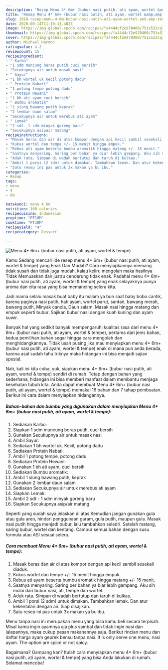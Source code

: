 ```yaml
---
description: "Resep Menu 4* 6m+ (bubur nasi putih, ati ayam, wortel &amp;amp; tempe) | Cara Membuat Menu 4* 6m+ (bubur nasi putih, ati ayam, wortel &amp;amp; tempe) Yang Menggugah Selera"
title: "Resep Menu 4* 6m+ (bubur nasi putih, ati ayam, wortel &amp;amp; tempe) | Cara Membuat Menu 4* 6m+ (bubur nasi putih, ati ayam, wortel &amp;amp; tempe) Yang Menggugah Selera"
slug: 1018-resep-menu-4-6m-bubur-nasi-putih-ati-ayam-wortel-and-amp-tempe-cara-membuat-menu-4-6m-bubur-nasi-putih-ati-ayam-wortel-and-amp-tempe-yang-menggugah-selera
date: 2020-09-14T11:10:13.402Z
image: https://img-global.cpcdn.com/recipes/fa4444cf2e970400/751x532cq70/menu-4-6m-bubur-nasi-putih-ati-ayam-wortel-tempe-foto-resep-utama.jpg
thumbnail: https://img-global.cpcdn.com/recipes/fa4444cf2e970400/751x532cq70/menu-4-6m-bubur-nasi-putih-ati-ayam-wortel-tempe-foto-resep-utama.jpg
cover: https://img-global.cpcdn.com/recipes/fa4444cf2e970400/751x532cq70/menu-4-6m-bubur-nasi-putih-ati-ayam-wortel-tempe-foto-resep-utama.jpg
author: Michael Harmon
ratingvalue: 4.2
reviewcount: 15
recipeingredient:
- " Karbo"
- "1 sdm muncung beras putih cuci bersih"
- "Secukupnya air untuk masak nasi"
- " Sayur"
- "1 bh wortel uk Kecil potong dadu"
- " Protein Nabati"
- "1 potong tempe potong dadu"
- " Protein Hewani"
- "1 bh ati ayam cuci bersih"
- " Bumbu aromatik"
- "1 siung bawang putih keprak"
- "2 lembar daun salam"
- "Secukupnya air untuk merebus ati ayam"
- " Lemak"
- "2 sdt  1 sdm minyak goreng baru"
- "Secukupnya asipair matang"
recipeinstructions:
- "Masak beras dan air di atas kompor dengan api kecil sambil sesekali diaduk."
- "Kukus wortel dan tempe +/- 15 menit hingga empuk."
- "Rebus ati ayam beserta bumbu aromatik hingga matang +/- 15 menit."
- "Saatnya menyaring. Saring per bahan ya biar lebih gampang. Aku sih mulai dari bubur nasi, ati, tempe dan wortel."
- "Aduk rata. Simpan di wadah bertutup dan taruh di kulkas."
- "Ambil 1 porsi (2 sdm) untuk dimakan. Tambahkan lemak. Dan atur kekentalan dengan air. Siap disajikan."
- "Satu resep ini pas untuk 3x makan ya bu ibu."
categories:
- Resep
tags:
- menu
- 4
- 6m

katakunci: menu 4 6m 
nutrition: 160 calories
recipecuisine: Indonesian
preptime: "PT10M"
cooktime: "PT30M"
recipeyield: "4"
recipecategory: Dessert

---
```



![Menu 4* 6m+ (bubur nasi putih, ati ayam, wortel &amp; tempe)](https://img-global.cpcdn.com/recipes/fa4444cf2e970400/751x532cq70/menu-4-6m-bubur-nasi-putih-ati-ayam-wortel-tempe-foto-resep-utama.jpg)

Kamu Sedang mencari ide resep menu 4* 6m+ (bubur nasi putih, ati ayam, wortel &amp; tempe) yang Enak Dan Mudah? Cara menyiapkannya memang tidak susah dan tidak juga mudah. kalau keliru mengolah maka hasilnya Tidak Memuaskan dan justru cenderung tidak enak. Padahal menu 4* 6m+ (bubur nasi putih, ati ayam, wortel &amp; tempe) yang enak selayaknya punya aroma dan cita rasa yang bisa memancing selera kita.

Jadi mama selalu masak buat baby itu malam ya bun saat baby bobo cantik, karena paginya nasi putih, hati ayam, wortel parut, santan, bawang merah, bawang putih, Minyak canola, Daun salam. Masak nasi hingga matang dan empuk seperti bubur. Sajikan bubur nasi dengan kuah kuning dan ayam suwir.

Banyak hal yang sedikit banyak mempengaruhi kualitas rasa dari menu 4* 6m+ (bubur nasi putih, ati ayam, wortel &amp; tempe), pertama dari jenis bahan, kedua pemilihan bahan segar hingga cara mengolah dan menghidangkannya. Tidak usah pusing jika mau menyiapkan menu 4* 6m+ (bubur nasi putih, ati ayam, wortel &amp; tempe) enak di mana pun anda berada, karena asal sudah tahu triknya maka hidangan ini bisa menjadi sajian spesial.


Nah, kali ini kita coba, yuk, siapkan menu 4* 6m+ (bubur nasi putih, ati ayam, wortel &amp; tempe) sendiri di rumah. Tetap dengan bahan yang sederhana, hidangan ini bisa memberi manfaat dalam membantu menjaga kesehatan tubuh kita. Anda dapat membuat Menu 4* 6m+ (bubur nasi putih, ati ayam, wortel &amp; tempe) memakai 16 bahan dan 7 tahap pembuatan. Berikut ini cara dalam menyiapkan hidangannya.

<!--inarticleads1-->

##### Bahan-bahan dan bumbu yang digunakan dalam menyiapkan Menu 4* 6m+ (bubur nasi putih, ati ayam, wortel &amp; tempe):

1. Sediakan  Karbo:
1. Siapkan 1 sdm muncung beras putih, cuci bersih
1. Gunakan Secukupnya air untuk masak nasi
1. Ambil  Sayur:
1. Sediakan 1 bh wortel uk. Kecil, potong dadu
1. Sediakan  Protein Nabati:
1. Ambil 1 potong tempe, potong dadu
1. Sediakan  Protein Hewani:
1. Gunakan 1 bh ati ayam, cuci bersih
1. Sediakan  Bumbu aromatik:
1. Ambil 1 siung bawang putih, keprak
1. Gunakan 2 lembar daun salam
1. Sediakan Secukupnya air untuk merebus ati ayam
1. Siapkan  Lemak:
1. Ambil 2 sdt - 1 sdm minyak goreng baru
1. Siapkan Secukupnya asip/air matang


Seperti yang sudah saya jelaskan di atas Kemudian jangan gunakan gula atau gula aren, hindari penggunaan garam, gula putih, maupun gula. Masak nasi putih hingga menjadi bubur, lalu tambahkan seledri. Setelah matang, saring bubur, wortel dan kentang. Campur semua bahan dengan susu formula atau ASI sesuai selera. 

<!--inarticleads2-->

##### Cara membuat Menu 4* 6m+ (bubur nasi putih, ati ayam, wortel &amp; tempe):

1. Masak beras dan air di atas kompor dengan api kecil sambil sesekali diaduk.
1. Kukus wortel dan tempe +/- 15 menit hingga empuk.
1. Rebus ati ayam beserta bumbu aromatik hingga matang +/- 15 menit.
1. Saatnya menyaring. Saring per bahan ya biar lebih gampang. Aku sih mulai dari bubur nasi, ati, tempe dan wortel.
1. Aduk rata. Simpan di wadah bertutup dan taruh di kulkas.
1. Ambil 1 porsi (2 sdm) untuk dimakan. Tambahkan lemak. Dan atur kekentalan dengan air. Siap disajikan.
1. Satu resep ini pas untuk 3x makan ya bu ibu.


Menu tanpa nasi ini merupakan menu yang bisa kamu beli secara terpisah. Misal kamu ingin ayamnya aja plus sambal dan tidak ingin nasi dan lalapannya, maka cukup pesan makanannya saja. Berikut rincian menu dan daftar harga ayam geprek bensu tanpa nasi. It is only serve one menu, nasi ayam. The option are spice or not spicy. 

Bagaimana? Gampang kan? Itulah cara menyiapkan menu 4* 6m+ (bubur nasi putih, ati ayam, wortel &amp; tempe) yang bisa Anda lakukan di rumah. Selamat mencoba!
